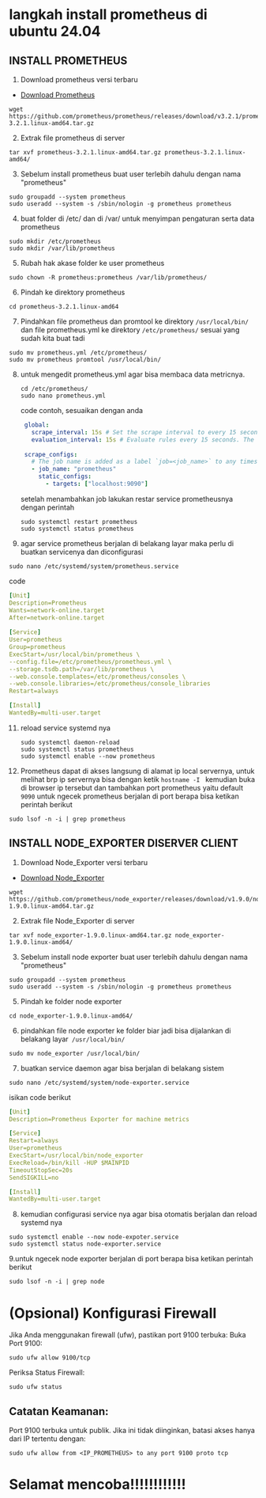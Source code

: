 # langkah install prometheus di ubuntu 24.04
## INSTALL PROMETHEUS
1. Download prometheus versi terbaru
- [Download Prometheus](https://prometheus.io/download/)
```
wget https://github.com/prometheus/prometheus/releases/download/v3.2.1/prometheus-3.2.1.linux-amd64.tar.gz
```
2. Extrak file prometheus di server
```
tar xvf prometheus-3.2.1.linux-amd64.tar.gz prometheus-3.2.1.linux-amd64/
```
3. Sebelum install prometheus buat user terlebih dahulu dengan nama "prometheus"
```
sudo groupadd --system prometheus
sudo useradd --system -s /sbin/nologin -g prometheus prometheus
```
4.  buat folder di /etc/ dan di /var/ untuk menyimpan pengaturan serta data prometheus
```
sudo mkdir /etc/prometheus
sudo mkdir /var/lib/prometheus
```
5. Rubah hak akase folder ke user prometheus
  ```
sudo chown -R prometheus:prometheus /var/lib/prometheus/
```
6. Pindah ke direktory prometheus
```
cd prometheus-3.2.1.linux-amd64
```
7. Pindahkan file prometheus dan promtool ke direktory ```/usr/local/bin/``` dan file prometheus.yml ke direktory ```/etc/prometheus/``` sesuai yang sudah kita buat tadi
```
sudo mv prometheus.yml /etc/prometheus/
sudo mv prometheus promtool /usr/local/bin/
```
8. untuk mengedit prometheus.yml agar bisa membaca data metricnya.
   ```
   cd /etc/prometheus/
   sudo nano prometheus.yml
   ```
   code contoh, sesuaikan dengan anda
   ```yml
    global:
      scrape_interval: 15s # Set the scrape interval to every 15 seconds. Default is every 1 minute.
      evaluation_interval: 15s # Evaluate rules every 15 seconds. The default is every 1 minute.
    
    scrape_configs:
      # The job name is added as a label `job=<job_name>` to any timeseries scraped from this config.
      - job_name: "prometheus"
        static_configs:
          - targets: ["localhost:9090"]
   
   ```
   setelah menambahkan job lakukan restar service prometheusnya dengan perintah
   ```
   sudo systemctl restart prometheus
   sudo systemctl status prometheus
   ```
10. agar service prometheus berjalan di belakang layar maka perlu di buatkan servicenya dan diconfigurasi
   ```
   sudo nano /etc/systemd/system/prometheus.service
   ```
   code
   ```yml
[Unit]
Description=Prometheus
Wants=network-online.target
After=network-online.target
    
[Service]
User=prometheus
Group=prometheus
ExecStart=/usr/local/bin/prometheus \
--config.file=/etc/prometheus/prometheus.yml \
--storage.tsdb.path=/var/lib/prometheus \
--web.console.templates=/etc/prometheus/consoles \
--web.console.libraries=/etc/prometheus/console_libraries
Restart=always

[Install]
WantedBy=multi-user.target
   ```
11. reload service systemd nya
    ```
    sudo systemctl daemon-reload
    sudo systemctl status prometheus
    sudo systemctl enable --now prometheus

    ```
12. Prometheus dapat di akses langsung di alamat ip local servernya, untuk melihat brp ip servernya bisa dengan ketik ```hostname -I ``` kemudian buka di browser ip tersebut dan tambahkan port prometheus yaitu default ```9090```
untuk ngecek prometheus berjalan di port berapa bisa ketikan perintah berikut
```
sudo lsof -n -i | grep prometheus
```

## INSTALL NODE_EXPORTER DISERVER CLIENT
1. Download Node_Exporter versi terbaru
- [Download Node_Exporter](https://prometheus.io/download/#node_exporter)
```
wget https://github.com/prometheus/node_exporter/releases/download/v1.9.0/node_exporter-1.9.0.linux-amd64.tar.gz
```
2. Extrak file Node_Exporter di server
```
tar xvf node_exporter-1.9.0.linux-amd64.tar.gz node_exporter-1.9.0.linux-amd64/
```
3. Sebelum install node exporter buat user terlebih dahulu dengan nama "prometheus"
```
sudo groupadd --system prometheus
sudo useradd --system -s /sbin/nologin -g prometheus prometheus
```
5. Pindah ke folder node exporter
```
cd node_exporter-1.9.0.linux-amd64/
```
6. pindahkan file node exporter ke folder biar jadi bisa dijalankan di belakang layar``` /usr/local/bin/```
```
sudo mv node_exporter /usr/local/bin/
```
7. buatkan service daemon agar bisa berjalan di belakang sistem
```
sudo nano /etc/systemd/system/node-exporter.service
```
isikan code berikut
```yml
[Unit]
Description=Prometheus Exporter for machine metrics

[Service]
Restart=always
User=prometheus
ExecStart=/usr/local/bin/node_exporter
ExecReload=/bin/kill -HUP $MAINPID
TimeoutStopSec=20s
SendSIGKILL=no

[Install]
WantedBy=multi-user.target
```
8. kemudian configurasi service nya agar bisa otomatis berjalan dan reload systemd nya
```
sudo systemctl enable --now node-expoter.service 
sudo systemctl status node-exporter.service 
```
9.untuk ngecek node exporter berjalan di port berapa bisa ketikan perintah berikut
```
sudo lsof -n -i | grep node
```
# (Opsional) Konfigurasi Firewall
Jika Anda menggunakan firewall (ufw), pastikan port 9100 terbuka:
Buka Port 9100:
```
sudo ufw allow 9100/tcp
```
Periksa Status Firewall:
```
sudo ufw status
```
## Catatan Keamanan:
Port 9100 terbuka untuk publik. Jika ini tidak diinginkan, batasi akses hanya dari IP tertentu dengan:
```
sudo ufw allow from <IP_PROMETHEUS> to any port 9100 proto tcp
```
# Selamat mencoba!!!!!!!!!!!!